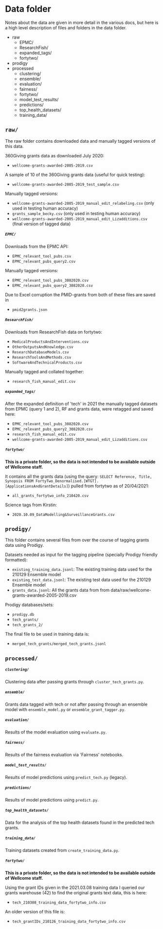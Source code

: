 # Data folder

Notes about the data are given in more detail in the various docs, but here is a high level description of files and folders in the data folder.

- raw
    - EPMC/
    - ResearchFish/
    - expanded_tags/
    - fortytwo/
- prodigy
- processed
    - clustering/
    - ensemble/
    - evaluation/
    - fairness/
    - fortytwo/
    - model_test_results/
    - predictions/
    - top_health_datasets/
    - training_data/

## `raw/`

The raw folder contains downloaded data and manually tagged versions of this data.

360Giving grants data as downloaded July 2020:
- `wellcome-grants-awarded-2005-2019.csv`

A sample of 10 of the 360Giving grants data (useful for quick testing):
- `wellcome-grants-awarded-2005-2019_test_sample.csv`

Manually tagged versions:
- `wellcome-grants-awarded-2005-2019_manual_edit_relabeling.csv` (only used in testing human accuracy)
- `grants_sample_becky.csv` (only used in testing human accuracy)
- `wellcome-grants-awarded-2005-2019_manual_edit_Lizadditions.csv` (final version of tagged data)

##### `EPMC/`

Downloads from the EPMC API:
- `EPMC_relevant_tool_pubs.csv`
- `EPMC_relevant_pubs_query2.csv`

Manually tagged versions:
- `EPMC_relevant_tool_pubs_3082020.csv`
- `EPMC_relevant_pubs_query2_3082020.csv`

Due to Excel corruption the PMID-grants from both of these files are saved in
- `pmid2grants.json`

##### `ResearchFish/`

Downloads from ResearchFish data on fortytwo:
- `MedicalProductsAndInterventions.csv`
- `OtherOutputsAndKnowledge.csv`
- `ResearchDatabaseModels.csv`
- `ResearchToolsAndMethods.csv`
- `SoftwareAndTechnicalProducts.csv`

Manually tagged and collated together:
- `research_fish_manual_edit.csv`

##### `expanded_tags/`

After the expanded definition of 'tech' in 2021 the manually tagged datasets from EPMC (query 1 and 2), RF and grants data, were retagged and saved here:
- `EPMC_relevant_tool_pubs_3082020.csv`
- `EPMC_relevant_pubs_query2_3082020.csv`
- `research_fish_manual_edit.csv`
- `wellcome-grants-awarded-2005-2019_manual_edit_Lizadditions.csv`

##### `fortytwo/`

**This is a private folder, so the data is not intended to be available outside of Wellcome staff.**

It contains all the grants data (using the query: `SELECT Reference, Title, Synopsis FROM FortyTwo_Denormalised.[WTGT].[ApplicationsAndGrantDetails]`) pulled from fortytwo as of 20/04/2021:
- `all_grants_fortytwo_info_210420.csv`

Science tags from Kirstin:
- `2020.10.09_DataModelling&SurveillanceGrants.csv`

## `prodigy/`

This folder contains several files from over the course of tagging grants data using Prodigy.

Datasets needed as input for the tagging pipeline (specially Prodigy friendly formatted):
- `existing_training_data.jsonl`: The existing training data used for the 210129 Ensemble model
- `existing_test_data.jsonl`: The existing test data used for the 210129 Ensemble model
- `grants_data.jsonl`: All the grants data from from data/raw/wellcome-grants-awarded-2005-2019.csv

Prodigy databases/sets:
- `prodigy.db`
- `tech_grants/`
- `tech_grants_2/`

The final file to be used in training data is:
- `merged_tech_grants/merged_tech_grants.jsonl`

## `processed/`

##### `clustering/`
Clustering data after passing grants through `cluster_tech_grants.py`.

##### `ensemble/`
Grants data tagged with tech or not after passing through an ensemble model with `ensemble_model.py` or `ensemble_grant_tagger.py`.

##### `evaluation/`
Results of the model evaluation using `evaluate.py`.

##### `fairness/`
Results of the fairness evaluation via 'Fairness' notebooks.

##### `model_test_results/`
Results of model predictions using `predict_tech.py` (legacy).

##### `predictions/`
Results of model predictions using `predict.py`.

##### `top_health_datasets/`
Data for the analysis of the top health datasets found in the predicted tech grants.

##### `training_data/`
Training datasets created from `create_training_data.py`.

##### `fortytwo/`

**This is a private folder, so the data is not intended to be available outside of Wellcome staff.**

Using the grant IDs given in the 2021.03.08 training data I queried our grants warehouse (42) to find the original grants text data, this is here:
- `tech_210308_training_data_fortytwo_info.csv`

An older version of this file is:
- `tech_grantIDs_210126_training_data_fortytwo_info.csv`
